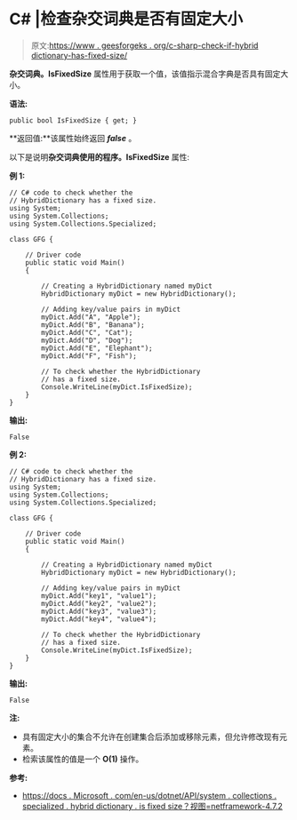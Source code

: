 # C# |检查杂交词典是否有固定大小

> 原文:[https://www . geesforgeks . org/c-sharp-check-if-hybrid dictionary-has-fixed-size/](https://www.geeksforgeeks.org/c-sharp-check-if-hybriddictionary-has-fixed-size/)

**杂交词典。IsFixedSize** 属性用于获取一个值，该值指示混合字典是否具有固定大小。

**语法:**

```
public bool IsFixedSize { get; }

```

**返回值:**该属性始终返回 ***false*** 。

以下是说明**杂交词典使用的程序。IsFixedSize** 属性:

**例 1:**

```
// C# code to check whether the
// HybridDictionary has a fixed size.
using System;
using System.Collections;
using System.Collections.Specialized;

class GFG {

    // Driver code
    public static void Main()
    {

        // Creating a HybridDictionary named myDict
        HybridDictionary myDict = new HybridDictionary();

        // Adding key/value pairs in myDict
        myDict.Add("A", "Apple");
        myDict.Add("B", "Banana");
        myDict.Add("C", "Cat");
        myDict.Add("D", "Dog");
        myDict.Add("E", "Elephant");
        myDict.Add("F", "Fish");

        // To check whether the HybridDictionary
        // has a fixed size.
        Console.WriteLine(myDict.IsFixedSize);
    }
}
```

**输出:**

```
False

```

**例 2:**

```
// C# code to check whether the
// HybridDictionary has a fixed size.
using System;
using System.Collections;
using System.Collections.Specialized;

class GFG {

    // Driver code
    public static void Main()
    {

        // Creating a HybridDictionary named myDict
        HybridDictionary myDict = new HybridDictionary();

        // Adding key/value pairs in myDict
        myDict.Add("key1", "value1");
        myDict.Add("key2", "value2");
        myDict.Add("key3", "value3");
        myDict.Add("key4", "value4");

        // To check whether the HybridDictionary
        // has a fixed size.
        Console.WriteLine(myDict.IsFixedSize);
    }
}
```

**输出:**

```
False

```

**注:**

*   具有固定大小的集合不允许在创建集合后添加或移除元素，但允许修改现有元素。
*   检索该属性的值是一个 **O(1)** 操作。

**参考:**

*   [https://docs . Microsoft . com/en-us/dotnet/API/system . collections . specialized . hybrid dictionary . is fixed size？视图=netframework-4.7.2](https://docs.microsoft.com/en-us/dotnet/api/system.collections.specialized.hybriddictionary.isfixedsize?view=netframework-4.7.2)